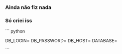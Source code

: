 ### Ainda não fiz nada


### Só criei iss

´´´ python

DB_LOGIN=
DB_PASSWORD=
DB_HOST=
DATABASE=



´´´